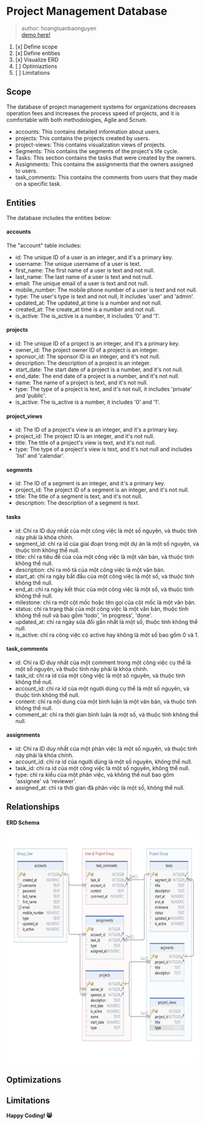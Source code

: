 # Project Management Database
> author: hoangtuanbaonguyen     
> [demo here!](https://www.google.com/)

1. [x] Define scope
2. [x] Define entities
3. [x] Visualize ERD
4. [ ] Optimiaztions
5. [ ] Limitations


## Scope    
The database of project management systems for organizations decreases operation fees and increases the process speed of projects, and it is comfortable with both methodologies, Agile and Scrum.

* accounts: This contains detailed information about users.
* projects: This contains the projects created by users.
* project-views: This contains visualization views of projects.
* Segments: This contains the segments of the project's life cycle.
* Tasks: This section contains the tasks that were created by the owners.
* Assignments: This contains the assignments that the owners assigned to users.
* task_comments: This contains the comments from users that they made on a specific task.
  
## Entities
The database includes the entities below:

#### accounts
The "account" table includes:
* id: The unique ID of a user is an integer, and it's a primary key.
* username: The unique username of a user is text.
* first_name: The first name of a user is text and not null.
* last_name: The last name of a user is text and not null.
* email: The unique email of a user is text and not null.
* mobile_number: The mobile phone number of a user is text and not null.
* type: The user's type is text and not null, It includes 'user' and 'admin'.
* updated_at: The updated_at time is a number and not null.
* created_at: The create_at time is a number and not null.
* is_active: The is_active is a number, it includes '0' and '1'.
  
#### projects
* id: The unique ID of a project is an integer, and it's a primary key.
* owner_id: The project owner ID of a project is an integer.
* sponsor_id: The sponsor ID is an integer, and it's not null.
* description: The description of a project is an integer.
* start_date: The start date of a project is a number, and it's not null.
* end_date: The end date of a project is a number, and it's not null.
* name: The name of a project is text, and it's not null.
* type: The type of a project is text, and it's not null, it includes 'private' and 'public'.
* is_active: The is_active is a number, it includes '0' and '1'.

#### project_views
* id: The ID of a project's view is an integer, and it's a primary key.
* project_id: The project ID is an integer, and it's not null.
* title: The title of a project's view is text, and it's not null.
* type: The type of a project's view is text, and it's not null and includes 'list' and 'calendar'.

#### segments
* id: The ID of a segment is an integer, and it's a primary key.
* project_id: The project ID of a segment is an integer, and it's not null.
* title: The title of a segment is text, and it's not null.
* description: The description of a segment is text.

#### tasks
* id: Chỉ ra ID duy nhất của một công việc là một số nguyên, và thuộc tính này phải là khóa chính.
* segment_id: chỉ ra id của giai đoạn trong một dự án là một số nguyên, và thuộc tính không thể null.
* title: chỉ ra tiêu đề của của một công việc là một văn bản, và thuộc tính không thể null.
* description: chỉ ra mô tả của một công việc là một văn bản.
* start_at: chỉ ra ngày bắt đầu của một công việc là một số, và thuộc tính không thể null.
* end_at: chỉ ra ngày kết thúc của một công việc là một số, và thuộc tính không thể null.
* milestone: chỉ ra một cột mốc hoặc tên gọi của cột mốc là một văn bản.
* status: chỉ ra trạng thái của một công việc là một văn bản, thuộc tính không thể null và bao gồm 'todo', 'in progress', 'done'.
* updated_at: chỉ ra ngày sửa đổi gần nhất là một số, thuộc tính không thể null.
* is_active: chỉ ra công việc có active hay không là một số bao gồm 0 và 1.

#### task_comments
* id: Chỉ ra ID duy nhất của một comment trong một công việc cụ thể là một số nguyên, và thuộc tính này phải là khóa chính.
* task_id: chỉ ra id của một công việc là một số nguyên, và thuộc tính không thể null.
* account_id: chỉ ra id của một người dùng cụ thể là một số nguyên, và thuộc tính không thể null.
* content: chỉ ra nội dung của một bình luận là một văn bản, và thuộc tính không thể null.
* comment_at: chỉ ra thời gian bình luận là một số, và thuộc tính không thể null.

#### assignments
* id: Chỉ ra ID duy nhất của một phân việc là một số nguyên, và thuộc tính này phải là khóa chính.
* account_id: chỉ ra id của người dùng là một số nguyên, không thể null.
* task_id: chỉ ra id của một công việc là một số nguyên, không thể null.
* type: chỉ ra kiểu của một phân việc, và không thể null bao gồm 'assignee' và 'reviewer'.
* assigned_at: chỉ ra thời gian đã phân việc là một số, không thể null.

## Relationships
#### ERD Schema
<img src="/schema.png" alt="Database Project Management Schema" style="width: 800px; height: 600px;">

## Optimizations
## Limitations

**Happy Coding! 😸**
